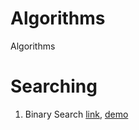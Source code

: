 # Algorithms
Algorithms

# Searching
1. Binary Search [link](searching/binarysearch.py), [demo](searching/bs_demo.py)
